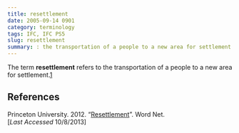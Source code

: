 ```yaml
---
title: resettlement
date: 2005-09-14 0901
category: terminology
tags: IFC, IFC PS5
slug: resettlement
summary: : the transportation of a people to a new area for settlement
---
```


<!--
icon: file-code-o
summary:
-->

The term **resettlement** refers to the transportation of a people to a new area for settlement.[1](http://wordnetweb.princeton.edu/perl/webwn?s=resettlement "Princeton University. 2012.")

## References

<ref>Princeton University. 2012. “[Resettlement](http://wordnetweb.princeton.edu/perl/webwn?s=resettlement)”. Word Net. <br /> [*Last Accessed* 10/8/2013]</ref>
